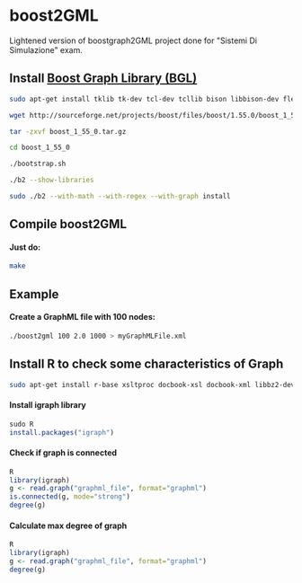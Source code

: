 boost2GML
============

Lightened version of boostgraph2GML project done for "Sistemi Di Simulazione" exam.


Install [Boost Graph Library (BGL)](http://www.boost.org/)
--------


``` bash
sudo apt-get install tklib tk-dev tcl-dev tcllib bison libbison-dev flex blt blt-dev

wget http://sourceforge.net/projects/boost/files/boost/1.55.0/boost_1_55_0.tar.gz/download -O boost_1_55_0.tar.gz

tar -zxvf boost_1_55_0.tar.gz

cd boost_1_55_0

./bootstrap.sh

./b2 --show-libraries

sudo ./b2 --with-math --with-regex --with-graph install
```


Compile boost2GML
--------

#### Just do:
``` bash
make
```


Example
--------

#### Create a GraphML file with 100 nodes:

``` bash
./boost2gml 100 2.0 1000 > myGraphMLFile.xml
```



Install R to check some characteristics of Graph
--------


``` bash
sudo apt-get install r-base xsltproc docbook-xsl docbook-xml libbz2-dev libxml2 libxml2-dev
```

#### Install igraph library
``` R
sudo R
install.packages("igraph")
```

#### Check if graph is connected

``` R
R
library(igraph)
g <- read.graph("graphml_file", format="graphml")
is.connected(g, mode="strong")
degree(g)
```


#### Calculate max degree of graph

``` R
R
library(igraph)
g <- read.graph("graphml_file", format="graphml")
degree(g)
```


























